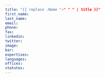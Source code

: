 ```yaml
---
title: "{{ replace .Name "-" " " | title }}"
first_name:
last_name:
email:
phone:
fax:
linkedin:
twitter:
image:
bar:
expertises:
languages:
offices:
statutes:
---
```

